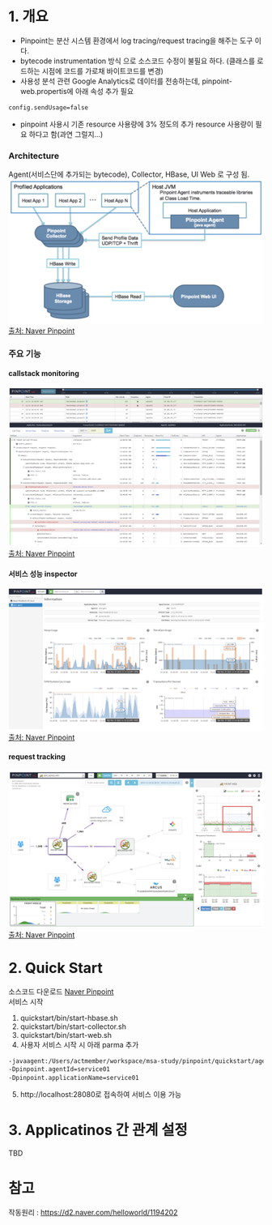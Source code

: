 # 1. 개요
- Pinpoint는 분산 시스템 환경에서 log tracing/request tracing을 해주는 도구 이다.  
- bytecode instrumentation 방식 으로 소스코드 수정이 불필요 하다.
(클래스를 로드하는 시점에 코드를 가로채 바이트코드를 변경)
- 사용성 분석 관련 Google Analytics로 데이터를 전송하는데, pinpoint-web.propertis에 아래 속성 추가 필요
```xml
config.sendUsage=false
```
- pinpoint 사용시 기존 resource 사용량에 3% 정도의 추가 resource 사용량이 필요 하다고 함(과연 그럴지...)

### Architecture
Agent(서비스단에 추가되는 bytecode), Collector, HBase, UI Web 로 구성 됨.
![](../images/pinpoint-architecture.png)  
[출처: Naver Pinpoint](http://naver.github.io/pinpoint/quickstart.html#extra)  

### 주요 기능
#### callstack monitoring
![](../images/pinpoint-callstack.png)  
[출처: Naver Pinpoint](http://naver.github.io/pinpoint/quickstart.html#extra)  
#### 서비스 성능 inspector
![](../images/pinpoint-inspector.png)  
[출처: Naver Pinpoint](http://naver.github.io/pinpoint/quickstart.html#extra)  
#### request tracking
![](../images/pinpoint-request-scatter-chart.png)  
[출처: Naver Pinpoint](http://naver.github.io/pinpoint/quickstart.html#extra)  

# 2. Quick Start
소스코드 다운로드 [Naver Pinpoint]('https://github.com/naver/pinpoint.git')  
서비스 시작  
1. quickstart/bin/start-hbase.sh  
2. quickstart/bin/start-collector.sh  
3. quickstart/bin/start-web.sh  
4. 사용자 서비스 시작 시 아래 parma 추가
```sh
-javaagent:/Users/actmember/workspace/msa-study/pinpoint/quickstart/agent/target/pinpoint-agent/pinpoint-bootstrap-1.8.0-SNAPSHOT.jar  
-Dpinpoint.agentId=service01  
-Dpinpoint.applicationName=service01  
```
5. http://localhost:28080로 접속하여 서비스 이용 가능

# 3. Applicatinos 간 관계 설정
TBD

# 참고
작동원리 : https://d2.naver.com/helloworld/1194202
